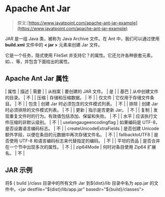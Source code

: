 # Apache Ant Jar

> 原文:[https://www.javatpoint.com/apache-ant-jar-example](https://www.javatpoint.com/apache-ant-jar-example)

JAR 是一组 Java 类，被称为 Java Archive 文件。在 Ant 中，我们可以通过使用 **build.xml** 文件中的 **< jar >** 元素来创建 Jar 文件。

它是一个任务，隐式使用 FileSet 并支持它？的属性。它还允许各种嵌套元素，如<include>、<exclude>、<patternset>等，并包含下面给出的属性。</patternset></exclude></include>

## Apache Ant Jar 属性

| 属性 | 描述 | 需要 |
| 从档案 | 要创建的 JAR 文件。 | 是 |
| 基巴 | 从中创建文件的目录。 | 不 |
| 压缩 | 存储和压缩数据。 | 不 |
| 仅文件 | 它仅用于存储文件条目。 | 不 |
| 包含 | 创建 Jar 时必须包含的文件模式列表。 | 不 |
| 排除 | 创建 Jar 时必须排除的文件模式列表。 | 不 |
| 更新 | 指示是否更新 Jar。 | 不 |
| 复制 | 发现重复文件时的行为。有效值包括添加、保留和失败。 | 不 |
| 水平 | 应该执行文件压缩的非默认级别。 | 不 |
| uselangaugeencodingflag | 如果编码是 UTF-8，是否设置语言编码标志。 | 不 |
| createUnicodeExtraFields | 是否创建 Unicode 额外字段，以便在条目的元数据中再次存储文件名。 | 不 |
| fallbacktoUTF8 | 是否使用 UTF-8 和语言编码标志来代替指定的编码。 | 不 |
| 平坦的贡品 | 是否合并在一个节中出现多次的属性。 | 不 |
| zip64Mode | 何时对条目使用 Zip64 扩展名。 | 不 |

## JAR 示例

将$ { build }/class 目录中的所有文件 Jar 到${dist}/lib 目录中名为 app.jar 的文件中。<jar destfile="${dist}/lib/app.jar" basedir="${build}/classes"></jar>